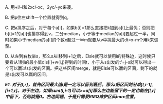 A. 用+i/-i和2xc/-xc，2yc/-yc来凑。

B. 把p往左shift一个位置就得到q。

C. 把a排序之后，对于每个a[i]，如果b[i]=1那么直接把k加到a[i]上最优；否则把b[i]=1的a[i]也排序得到v，二分median，小于等于median的a[i]要超过一半，同时如果小于median的a[i]的个数x超过一半m就要从v中挑最大的dt=x-m个用k来调整。

D. 从左到右枚举s，那么s从i移到i+1之后，Elsie就可以使用i的特殊边，这时候只要看从1到i的最小值dis[i]+w(i,j)得到的时间t，小于从s出发的t'=j-s就可以得出一个可以赢过s出发的区间。把这些区间merge，就是Elsie可以赢的区间，剩下的就是s出发可以赢的区间。

***E1. 对于[l,r]，首先区间最大值i是一定可以留到最后。那么i把区间划分成[l,i-1],[i+1,r]。对于左边，如果sum(l,i-1)可以>=a[i]那么左边能留下的一定也能在[l,r]中留下，否则就是0。右边同理。于是只需要RMQ维护区间max位置。***
